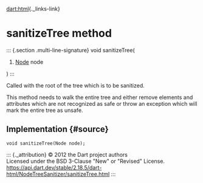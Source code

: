 [dart:html](../../dart-html/dart-html-library){._links-link}

sanitizeTree method
===================

::: {.section .multi-line-signature}
void sanitizeTree(

1.  [Node](../node-class) node

)
:::

Called with the root of the tree which is to be sanitized.

This method needs to walk the entire tree and either remove elements and
attributes which are not recognized as safe or throw an exception which
will mark the entire tree as unsafe.

Implementation {#source}
--------------

``` {.language-dart data-language="dart"}
void sanitizeTree(Node node);
```

::: {._attribution}
© 2012 the Dart project authors\
Licensed under the BSD 3-Clause \"New\" or \"Revised\" License.\
<https://api.dart.dev/stable/2.18.5/dart-html/NodeTreeSanitizer/sanitizeTree.html>
:::
